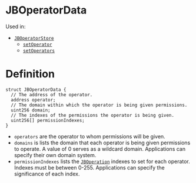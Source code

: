# JBOperatorData

Used in:

* [`JBOperatorStore`](../contracts/jboperatorstore/)
  * [`setOperator`](../contracts/jboperatorstore/write/setoperator.md)
  * [`setOperators`](../contracts/jboperatorstore/write/setoperators.md)

# Definition

```solidity
struct JBOperatorData {
  // The address of the operator.
  address operator;
  // The domain within which the operator is being given permissions.
  uint256 domain;
  // The indexes of the permissions the operator is being given.
  uint256[] permissionIndexes;
}
```

* `operators` are the operator to whom permissions will be given.
* `domains` is lists the domain that each operator is being given permissions to operate. A value of 0 serves as a wildcard domain. Applications can specify their own domain system.
* `permissionIndexes` lists the [`JBOperation`](../libraries/jboperations.md) indexes to set for each operator. Indexes must be between 0-255. Applications can specify the significance of each index.
